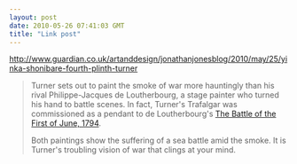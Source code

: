```yaml
---
layout: post
date: 2010-05-26 07:41:03 GMT
title: "Link post"
---
```

<http://www.guardian.co.uk/artanddesign/jonathanjonesblog/2010/may/25/yinka-shonibare-fourth-plinth-turner>

> Turner sets out to paint the smoke of war more hauntingly than his rival Philippe-Jacques de Loutherbourg, a stage painter who turned his hand to battle scenes. In fact, Turner's Trafalgar was commissioned as a pendant to de Loutherbourg's [The Battle of the First of June, 1794](http://www.nmm.ac.uk/mag/pages/mnuExplore/PaintingDetail.cfm?lettera=&ID=BHC0470&name=Philippe-Jacques%20de%20Loutherbourg&action=ArtistTitle).
>
> Both paintings show the suffering of a sea battle amid the smoke. It is Turner's troubling vision of war that clings at your mind.